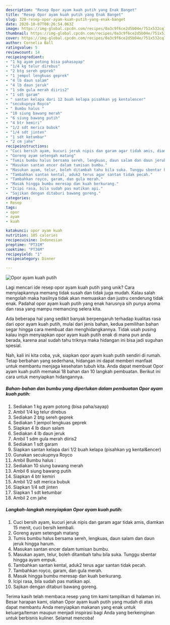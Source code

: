 ```yaml
---
description: "Resep Opor ayam kuah putih yang Enak Banget"
title: "Resep Opor ayam kuah putih yang Enak Banget"
slug: 320-resep-opor-ayam-kuah-putih-yang-enak-banget
date: 2020-10-07T08:26:54.063Z
image: https://img-global.cpcdn.com/recipes/0a3c9f6ce2d5b04e/751x532cq70/opor-ayam-kuah-putih-foto-resep-utama.jpg
thumbnail: https://img-global.cpcdn.com/recipes/0a3c9f6ce2d5b04e/751x532cq70/opor-ayam-kuah-putih-foto-resep-utama.jpg
cover: https://img-global.cpcdn.com/recipes/0a3c9f6ce2d5b04e/751x532cq70/opor-ayam-kuah-putih-foto-resep-utama.jpg
author: Cornelia Ball
ratingvalue: 5
reviewcount: 14
recipeingredient:
- "1 kg ayam potong bisa pahasayap"
- "1/4 kg telur direbus"
- "2 btg sereh geprek"
- "1 jempol lengkuas geprek"
- "4 lb daun salam"
- "4 lb daun jeruk"
- "1 sdm gula merah diiris2"
- "1 sdt garam"
- " santan kelapa dari 12 buah kelapa pisahkan yg kentalencer"
- "secukupnya Royco"
- " Bumbu halus "
- "10 siung bawang merah"
- "6 siung bawang putih"
- "4 btr kemiri"
- "1/2 sdt merica bubuk"
- "1/4 sdt jinten"
- "1 sdt ketumbar"
- "2 cm jahe"
recipeinstructions:
- "Cuci bersih ayam, kucuri jeruk nipis dan garam agar tidak amis, diamkan 15 menit, cuci bersih kembali."
- "Goreng ayam setengah matang"
- "Tumis bumbu halus bersama sereh, lengkuas, daun salam dan daun jeruk hingga harum."
- "Masukan santan encer dalam tumisan bumbu."
- "Masukan ayam, telur, boleh ditambah tahu bila suka. Tunggu sbentar hingga ayam empuk."
- "Tambahkan santan kental, aduk2 terus agar santan tidak pecah."
- "Tambahkan royco, garam, dan gula merah."
- "Masak hingga bumbu meresap dan kuah berkurang."
- "Icipi rasa, bila sudah pas matikan api."
- "Sajikan dengan ditaburi bawang goreng."
categories:
- Resep
tags:
- opor
- ayam
- kuah

katakunci: opor ayam kuah 
nutrition: 105 calories
recipecuisine: Indonesian
preptime: "PT31M"
cooktime: "PT36M"
recipeyield: "1"
recipecategory: Dinner

---
```



![Opor ayam kuah putih](https://img-global.cpcdn.com/recipes/0a3c9f6ce2d5b04e/751x532cq70/opor-ayam-kuah-putih-foto-resep-utama.jpg)

Lagi mencari ide resep opor ayam kuah putih yang unik? Cara menyiapkannya memang tidak susah dan tidak juga mudah. Kalau salah mengolah maka hasilnya tidak akan memuaskan dan justru cenderung tidak enak. Padahal opor ayam kuah putih yang enak harusnya sih punya aroma dan rasa yang mampu memancing selera kita.



Ada beberapa hal yang sedikit banyak berpengaruh terhadap kualitas rasa dari opor ayam kuah putih, mulai dari jenis bahan, kedua pemilihan bahan segar hingga cara membuat dan menghidangkannya. Tidak usah pusing kalau ingin menyiapkan opor ayam kuah putih enak di mana pun anda berada, karena asal sudah tahu triknya maka hidangan ini bisa jadi suguhan spesial.


Nah, kali ini kita coba, yuk, siapkan opor ayam kuah putih sendiri di rumah. Tetap berbahan yang sederhana, hidangan ini dapat memberi manfaat untuk membantu menjaga kesehatan tubuh kita. Anda dapat membuat Opor ayam kuah putih memakai 18 bahan dan 10 langkah pembuatan. Berikut ini cara untuk menyiapkan hidangannya.

<!--inarticleads1-->

##### Bahan-bahan dan bumbu yang diperlukan dalam pembuatan Opor ayam kuah putih:

1. Sediakan 1 kg ayam potong (bisa paha/sayap)
1. Ambil 1/4 kg telur direbus
1. Sediakan 2 btg sereh geprek
1. Sediakan 1 jempol lengkuas geprek
1. Siapkan 4 lb daun salam
1. Sediakan 4 lb daun jeruk
1. Ambil 1 sdm gula merah diiris2
1. Sediakan 1 sdt garam
1. Siapkan  santan kelapa dari 1/2 buah kelapa (pisahkan yg kental&amp;encer)
1. Gunakan secukupnya Royco
1. Ambil  Bumbu halus :
1. Sediakan 10 siung bawang merah
1. Ambil 6 siung bawang putih
1. Siapkan 4 btr kemiri
1. Ambil 1/2 sdt merica bubuk
1. Siapkan 1/4 sdt jinten
1. Siapkan 1 sdt ketumbar
1. Ambil 2 cm jahe




<!--inarticleads2-->

##### Langkah-langkah menyiapkan Opor ayam kuah putih:

1. Cuci bersih ayam, kucuri jeruk nipis dan garam agar tidak amis, diamkan 15 menit, cuci bersih kembali.
1. Goreng ayam setengah matang
1. Tumis bumbu halus bersama sereh, lengkuas, daun salam dan daun jeruk hingga harum.
1. Masukan santan encer dalam tumisan bumbu.
1. Masukan ayam, telur, boleh ditambah tahu bila suka. Tunggu sbentar hingga ayam empuk.
1. Tambahkan santan kental, aduk2 terus agar santan tidak pecah.
1. Tambahkan royco, garam, dan gula merah.
1. Masak hingga bumbu meresap dan kuah berkurang.
1. Icipi rasa, bila sudah pas matikan api.
1. Sajikan dengan ditaburi bawang goreng.




Terima kasih telah membaca resep yang tim kami tampilkan di halaman ini. Besar harapan kami, olahan Opor ayam kuah putih yang mudah di atas dapat membantu Anda menyiapkan makanan yang enak untuk keluarga/teman maupun menjadi inspirasi bagi Anda yang berkeinginan untuk berbisnis kuliner. Selamat mencoba!
